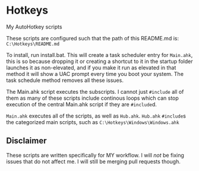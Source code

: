 # Hotkeys
My AutoHotkey scripts

These scripts are configured such that the path of this README.md is: `C:\Hotkeys\README.md`

To install, run install.bat. This will create a task scheduler entry for `Main.ahk`, this is so because dropping it or creating a shortcut to it in the startup folder launches it as non-elevated, and if you make it run as elevated in that method it will show a UAC prompt every time you boot your system. The task schedule method removes all these issues.

The Main.ahk script executes the subscripts. I cannot just `#include` all of them as many of these scripts include continous loops which can stop execution of the central Main.ahk script if they are `#include`d.

`Main.ahk` executes all of the scripts, as well as `Hub.ahk`. `Hub.ahk` `#include`s the categorized main scripts, such as `C:\Hotkeys\Windows\Windows.ahk`

## Disclaimer
These scripts are written specifically for MY workflow. I will *not* be fixing issues that do not affect me. I will still be merging pull requests though.
